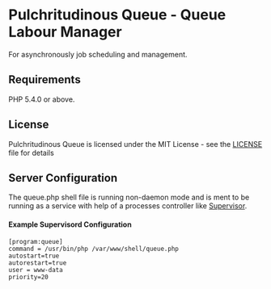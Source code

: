 Pulchritudinous Queue - Queue Labour Manager
========================================

For asynchronously job scheduling and management.

Requirements
------------

PHP 5.4.0 or above.

License
------------

Pulchritudinous Queue is licensed under the MIT License - see the [LICENSE](LICENSE) file for details

Server Configuration
------------
The queue.php shell file is running non-daemon mode and is ment to be running as a service with help of a processes controller like [Supervisor](http://supervisord.org/).

#### Example Supervisord Configuration
```shell
[program:queue]
command = /usr/bin/php /var/www/shell/queue.php
autostart=true
autorestart=true
user = www-data
priority=20
```

